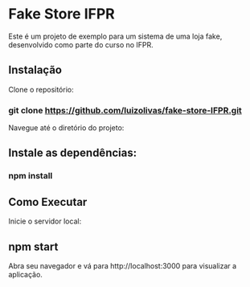# Fake Store IFPR

Este é um projeto de exemplo para um sistema de uma loja fake, desenvolvido como parte do curso no IFPR.

## Instalação
Clone o repositório:

### git clone https://github.com/luizolivas/fake-store-IFPR.git

Navegue até o diretório do projeto:

## Instale as dependências:

### npm install

## Como Executar

Inicie o servidor local:

## npm start
Abra seu navegador e vá para http://localhost:3000 para visualizar a aplicação.
